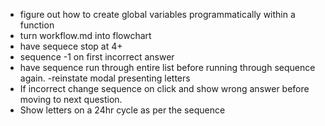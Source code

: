 - figure out how to create global variables programmatically within a function
- turn workflow.md into flowchart
- have sequece stop at 4+
- sequence -1 on first incorrect answer
- have sequence run through entire list before running through sequence again.
-reinstate modal presenting letters
- If incorrect change sequence on click and show wrong answer before moving to next question.
- Show letters on a 24hr cycle as per the sequence